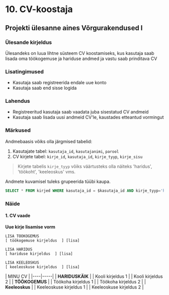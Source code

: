 # 10. CV-koostaja

## Projekti ülesanne aines Võrgurakendused I

### Ülesande kirjeldus

Ülesandeks on luua lihtne süsteem CV koostamiseks, kus kasutaja saab lisada oma töökogemuse ja hariduse andmed ja vastu saab prinditava CV

### Lisatingimused

  * Kasutaja saab registreerida endale uue konto
  * Kasutaja saab end sisse logida

### Lahendus

  * Registreeritud kasutaja saab vaadata juba sisestatud CV andmeid
  * Kasutaja saab lisada uusi andmeid CV'le, kaustades etteantud vormingut

### Märkused

Andmebaasis võiks olla järgmised tabelid:

  1. Kasutajate tabel: `kasutaja_id`, `kasutajanimi`, `parool`
  1. CV kirjete tabel: `kirje_id`, `kasutaja_id`, `kirje_tyyp`, `kirje_sisu`

> Kirjete tabelis `kirje_tyyp` võiks väärtusteks olla näiteks 'haridus', 'töökoht', 'keeleoskus' vms.

Andmete kuvamisel tuleks grupeerida tüübi kaupa.

```SQL
SELECT * FROM kirjed WHERE kasutaja_id = $kasutaja_id AND kirje_tyyp='haridus'
```

### Näide

#### 1. CV vaade

**Uue kirje lisamise vorm**

```
LISA TÖÖKOGEMUS
[ töökogemuse kirjeldus  ] [lisa]

LISA HARIDUS
[ hariduse kirjeldus  ] [lisa]

LISA KEELEOSKUS
[ keeleoskuse kirjeldus  ] [lisa]
```

| MINU CV |
|----|-----|
| **HARIDUSKÄIK** |
| Kooli kirjeldus 1 |
| Kooli kirjeldus 2 |
| **TÖÖKOGEMUS** |
| Töökoha kirjeldus 1 |
| Töökoha kirjeldus 2 |
| **Keeleoskus** |
| Keeleoskuse kirjeldus 1 |
| Keeleoskuse kirjeldus 2 |
